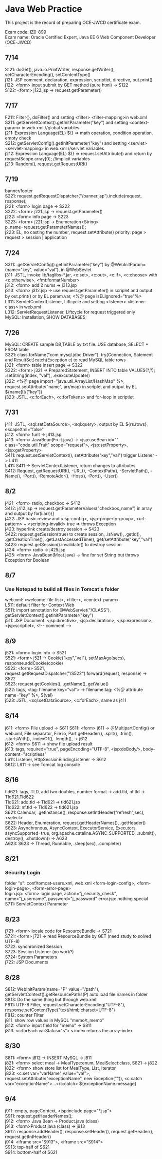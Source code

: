 # Java Web Practice 
This project is the record of preparing OCE-JWCD certificate exam.

Exam code: IZ0-899  
Exam name: Oracle Certified Expert, Java EE 6 Web Component Developer (OCE-JWCD)  

## 7/14
S121: doGet(), java.io.PrintWriter, response.getWriter(), setCharacterEncoding(), setContentType()  
j121: JSP comment, declaration, expression, scriptlet, directive, out.print()  
j122: \<form> input submit by GET method (pure html) -> S122  
S122: \<form> j122.jsp -> request.getParameter()  

## 7/17
F211: Filter{}, doFilter() and setting \<filter> \<filter-mapping>in web.xml  
S211: getServletContext().getInitParameter("key") and setting \<context-param> in web.xml //global variables  
j211: Expression Language(EL) ${} => math operation, condition operation, empty check  
S212: getServletConfig().getInitParameter("key")  and setting \<servlet> \<servlet-mapping> in web.xml //servlet variables  
j212: Expression Language(EL) ${} => request.setAttribute() and return by requestScope.array[0]; //implicit variables  
j213: Random(), request.getRequestURI()  

## 7/19
banner/footer  
S221: request.getRequestDispatcher("/banner.jsp").include(request, response);  
j221: \<form> login page -> S222  
S222: \<form> j221.jsp -> request.getParameter()  
j222: \<form> info page -> S223  
S223: \<form> j221.jsp -> Enumeration\<String> p_name=request.getParameterNames();  
j223: EL, no casting the number, request.setAttribute() priority: page > request > session | application  

## 7/24
S311: .getServletConfig().getInitParameter("key") by  @WebInitParam=(name="key", value="val"), in @WebSevlet  
j311: JSTL, invoke lib/taglibs-*.jar, <c:set>, <c:out>, <c:if>, <c:choose> with <c:otherwise>, \<fmt:formatNumber>  
j312: \<form> add 2 nums -> j313.jsp  
j313: \<form> j312.jsp -> use request.getParameter() in scriplet and output by out.print() or by EL param.var, \<%＠ page isELIgnored="true"%>  
L311: ServletContextListener, Liftcycle and setting \<listener> \<listener-class> in web.xml  
L312: ServletRequestListener, Liftcycle for request triggered only  
MySQL: Installation, SHOW DATABASES;  

## 7/26
MySQL: CREATE sample DB,TABLE by txt file. USE database, SELECT * FROM table  
S321: class.forName("com.mysql.jdbc.Driver"), try{Connection, Satement and ResultSet}catch(Exception e) to read MySQL table rows  
j321: \<form> table insert page -> S322  
S322: \<form> j321 -> PreparedStatement, INSERT INTO table VALUES(?,?); .setString(index, "val"), .exexcuteUpdate()  
j322: \<%＠ page import="java.util.ArrayList/HashMap" %>, request.setAttribute("name", arr/map) in scriplet and output by EL ${name[i]/["key"]}  
j323: JSTL, <c:forEach>, <c:forTokens> and for-loop in scriptlet  

## 7/31
j411: JSTL, \<sql:setDataSource>, \<sql:query>, output by EL ${rs.rows}, escapeXml="false"  
j412: \<form> furit -> j413.jsp  
j413: \<form> JavaBean(Fruit.java) -> \<jsp:useBean id="" class="code.util.Fruit" scope="request">, \<jsp:setProperty>, \<jsp:getProperty>  
S411: request.setServletContext(), setAttribute("key","val") trigger Listener -> L411  
L411: S411 -> ServletContextListener, return changes to attributes  
S412: Request, getRequestURI(), -URL(), -ContextPath(), -ServletPath(), -Name(), -Port(), -RemoteAddr(), -Host(), -Port(), -User()  

## 8/2
j421: \<form> radio, checkbox -> S412  
S412: j412.jsp -> request.getParameterValues("checkbox_name") in array and output by for(i:arr){}  
j422: JSP basic review and \<jsp-config>, \<jsp-property-group>, \<url-pattern> + \<scripting-invalid> true => throws Exception  
j423: hyperlink create/destroy session -> S423  
S422: request.getSession(true) to create session, .isNew(), .getId(), .getCreationTime(), .getLastAccessedTime(), get/setAttribute("key","val")  
S423: request.getSession().invalidate() to destroy session  
j424: \<form> radio -> j425.jsp  
j425: \<form> JavaBean(Meat.java) -> fine for set String but throws Exception for Boolean  

## 8/7
### Use Notepad to build all files in Tomcat's folder  
web.xml: \<welcome-file-list>, \<filter>, \<context-param>  
L511: default filter for Context Web  
S511: import annotation for @WebServlet("/CLASS"), getServletContext().getInitParameter("key")  
j511: JSP Document: \<jsp:directive>, \<jsp:declaration>, \<jsp:expression>, \<jsp:scriptlet>, \<!-- comment -->

## 8/9
j521: \<form> login info -> S521  
S521: \<form> j521 -> Cookie("key","val"), setMaxAge(secs), response.addCookie(cookie)  
S522: \<form> S521, request.getRequestDispatcher("/S522").forward(request, response) -> S522  
S523: request.getCookies(), .getName(), getValue()  
j522: tags, \<tag: filename key="val"> -> filename.tag: \<%＠ attribute name="key" %>, ${val}  
j523: JSTL, \<sql:setDataSource>, \<c:forEach>, same as j411  

## 8/14
j611: \<form> File upload -> S611
S611: \<form> j611 -> ＠MultipartConfig() or web.xml, File.separator, File io, Part.getHeader(), .split(), .trim(), .startsWith(), .indexOf(), .length(), -> j612  
j612: \<form> S611 -> show file upload result  
j613: tags, required="true", pageEncoding="UTF-8", \<jsp:doBody/>, body-content="scriptless"  
L611: Listener, HttpSessionBindingListener -> S612  
S612: L611 -> see Tomcat log console  

## 8/16
tld621: tags, TLD, add two doubles, number format -> add.tld, nf.tld -> Tld621,Tld622  
Tld621: add.tld -> Tld621 -> tld621.jsp  
Tld622: nf.tld -> Tld622 -> tld621.jsp  
S621: Calendar, .getInstance(), response.setIntHeader("refresh",sec), \<select>  
S622: Header, Enumeration, request.getHeaderNames(), .getHeader()  
S623: Asynchronous, AsyncContext, ExecutorService, Executors, asyncSupported=true, org.apache.catalina.ASYNC_SUPPORTED, .submit(), destroy(), .shutdown() -> A623  
A623: S623 -> Thread, Runnable, .sleep(sec), .complete()  

## 8/21
### Security Login
folder "s": conf/tomcat-users.xml, web.xml  \<form-login-config>, \<form-login-page>, \<form-error-page>  
login.jsp: \<form> login page, action="j_security_check", name="j_username", password="j_password" 
error.jsp: nothing special  
S711: ServletContext Parameter  

## 8/23
j721: \<form> locale code for ResourceBundle -> S721  
S721: \<form> j721 -> read ResourceBundle by GET (need study to solved UTF-8)  
S722: synchronized Session  
S723: Session Listener (no work?)  
S724: System Parameters  
j722: JSP Documents  

## 8/28
S812: WebInitParam(name="P" value="/path"), getServletContext().getResourcePaths(P) auto load file names in folder  
S813: Do the same thing but through web.xml  
F811: UTF-8 Filter, request.setCharacterEncoding("UTF-8"), response.setContentType("text/html; charset=UTF-8")  
F812: counter Filter  
j811: show row values in MySQL "memo/t_memo"  
j812: \<form> input field for "memo" -> S811  
j813: \<c:forEach varStatus="s"> s.index returns the array-index  

## 8/30
S811: \<form> j812 -> INSERT MySQL -> j811  
j821: \<form> select meal -> MealType:enum, MealSelect:class, S821 -> j822  
j822: \<form> show store list for MealType, List, Iterator  
j823: \<c:set var="varName" value="val">, request.setAttribute("exceptionName", new Exception("")), \<c:catch var="exceptionName">...\</c:catch> ${exceptionName.message}  

## 9/4
j911: empty, pageContext, \<jsp:include page="*.jsp">  
S911: request.getHeaderNames();  
j912: \<form> Java Bean -> Product.java (class)  
j913: \<form>Product.java (class) -> j913  
S912: response.addHeader(), response.setHeader(), request.getHeader(), request.getIntHeader()  
j914: \<iframe src="S913">, \<iframe src="S914">  
S913: top-half of S621  
S914: bottom-half of S621  

